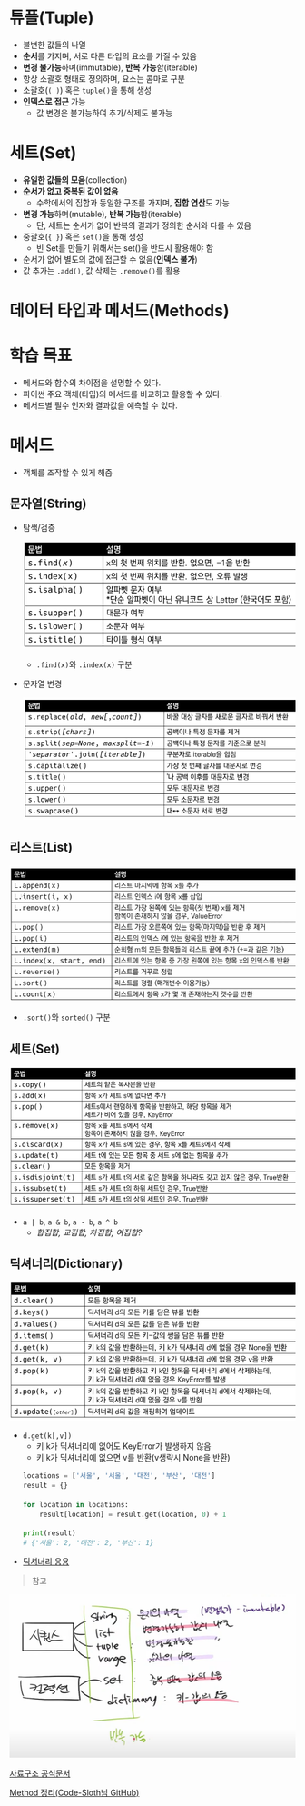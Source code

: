 # 튜플(Tuple)
* 불변한 값들의 나열
* **순서**를 가지며, 서로 다른 타입의 요소를 가질 수 있음
* **변경 불가능**하며(immutable), **반복 가능**함(iterable)
* 항상 소괄호 형태로 정의하며, 요소는 콤마로 구분
* 소괄호(`( )`) 혹은 `tuple()`을 통해 생성
* **인덱스로 접근** 가능
  * 값 변경은 불가능하여 추가/삭제도 불가능


# 세트(Set)
* **유일한 값들의 모음**(collection)
* **순서가 없고 중복된 값이 없음**
  * 수학에서의 집합과 동일한 구조를 가지며, **집합 연산**도 가능
* **변경 가능**하며(mutable), **반복 가능**함(iterable)
  * 단, 세트는 순서가 없어 반복의 결과가 정의한 순서와 다를 수 있음
* 중괄호(`{ }`) 혹은 `set()`을 통해 생성
  * 빈 Set를 만들기 위해서는 set()을 반드시 활용해야 함
* 순서가 없어 별도의 값에 접근할 수 없음(**인덱스 불가**)
* 값 추가는 `.add()`, 값 삭제는 `.remove()`를 활용

# 데이터 타입과 메서드(Methods)
# 학습 목표
* 메서드와 함수의 차이점을 설명할 수 있다.
* 파이썬 주요 객체(타입)의 메서드를 비교하고 활용할 수 있다.
* 메서드별 필수 인자와 결과값을 예측할 수 있다.

# 메서드
* 객체를 조작할 수 있게 해줌

## 문자열(String)
* 탐색/검증

  ![Alt text](../image/string_method_1.png)

  * `.find(x)`와 `.index(x)` 구분


* 문자열 변경

  ![Alt text](../image/string_method_2.png)

## 리스트(List)
![Alt text](../image/list_method_1.png)

  * `.sort()`와 `sorted()` 구분

## 세트(Set)
![Alt text](../image/set_method_1.png)
* `a | b`, `a & b`, `a - b`, `a ^ b`
  * *합집합, 교집합, 차집합, 여집합?*


## 딕셔너리(Dictionary)
![Alt text](../image/dict_method_1.png)
* `d.get(k[,v])`
  * 키 k가 딕셔너리에 없어도 KeyError가 발생하지 않음
  * 키 k가 딕셔너리에 없으면 v를 반환(v생략시 None을 반환)
  ```py
  locations = ['서울', '서울', '대전', '부산', '대전']
  result = {}

  for location in locations:
      result[location] = result.get(location, 0) + 1

  print(result)
  # {'서울': 2, '대전': 2, '부산': 1}
  ```
* [딕셔너리 응용](https://dojang.io/mod/page/view.php?id%3D2307)

> 참고

![Alt text](../image/data_structure.png)

[자료구조 공식문서](https://docs.python.org/ko/3/tutorial/datastructures.html)

[Method 정리(Code-Sloth님 GitHub)](https://github.com/Code-Sloth/TIL/tree/master/kdt_week2)